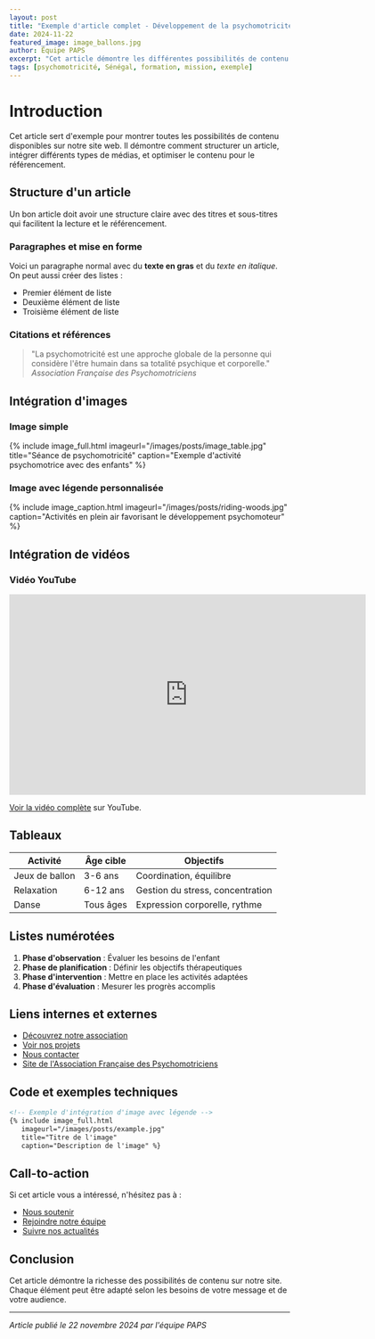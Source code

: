 ```yaml
---
layout: post
title: "Exemple d'article complet - Développement de la psychomotricité au Sénégal"
date: 2024-11-22
featured_image: image_ballons.jpg
author: Équipe PAPS
excerpt: "Cet article démontre les différentes possibilités de contenu sur notre site web, incluant textes, images, vidéos, et bien plus encore."
tags: [psychomotricité, Sénégal, formation, mission, exemple]
---
```


# Introduction

Cet article sert d'exemple pour montrer toutes les possibilités de contenu disponibles sur notre site web. Il démontre comment structurer un article, intégrer différents types de médias, et optimiser le contenu pour le référencement.

## Structure d'un article

Un bon article doit avoir une structure claire avec des titres et sous-titres qui facilitent la lecture et le référencement.

### Paragraphes et mise en forme

Voici un paragraphe normal avec du **texte en gras** et du *texte en italique*. On peut aussi créer des listes :

- Premier élément de liste
- Deuxième élément de liste
- Troisième élément de liste

### Citations et références

> "La psychomotricité est une approche globale de la personne qui considère l'être humain dans sa totalité psychique et corporelle." 
> <cite>Association Française des Psychomotriciens</cite>

## Intégration d'images

### Image simple
{% include image_full.html imageurl="/images/posts/image_table.jpg" title="Séance de psychomotricité" caption="Exemple d'activité psychomotrice avec des enfants" %}

### Image avec légende personnalisée
{% include image_caption.html imageurl="/images/posts/riding-woods.jpg" caption="Activités en plein air favorisant le développement psychomoteur" %}

## Intégration de vidéos

### Vidéo YouTube
<iframe src="https://www.youtube.com/embed/dQw4w9WgXcQ" width="640" height="360" frameborder="0" webkitallowfullscreen mozallowfullscreen allowfullscreen></iframe>
<p><a href="https://www.youtube.com/watch?v=dQw4w9WgXcQ">Voir la vidéo complète</a> sur YouTube.</p>

## Tableaux

| Activité | Âge cible | Objectifs |
|----------|-----------|-----------|
| Jeux de ballon | 3-6 ans | Coordination, équilibre |
| Relaxation | 6-12 ans | Gestion du stress, concentration |
| Danse | Tous âges | Expression corporelle, rythme |

## Listes numérotées

1. **Phase d'observation** : Évaluer les besoins de l'enfant
2. **Phase de planification** : Définir les objectifs thérapeutiques
3. **Phase d'intervention** : Mettre en place les activités adaptées
4. **Phase d'évaluation** : Mesurer les progrès accomplis

## Liens internes et externes

- [Découvrez notre association](/qui-sommes-nous/)
- [Voir nos projets](/nos-projets/)
- [Nous contacter](/contact/)
- [Site de l'Association Française des Psychomotriciens](https://www.psychomotricite.com)

## Code et exemples techniques

```html
<!-- Exemple d'intégration d'image avec légende -->
{% include image_full.html 
   imageurl="/images/posts/example.jpg" 
   title="Titre de l'image" 
   caption="Description de l'image" %}
```

## Call-to-action

Si cet article vous a intéressé, n'hésitez pas à :

- [Nous soutenir](/nous-soutenir/)
- [Rejoindre notre équipe](/contact/)
- [Suivre nos actualités](/nos-actus/)

## Conclusion

Cet article démontre la richesse des possibilités de contenu sur notre site. Chaque élément peut être adapté selon les besoins de votre message et de votre audience.

---

*Article publié le 22 novembre 2024 par l'équipe PAPS*

